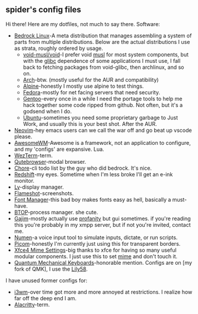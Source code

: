## spider's config files

Hi there! Here are my dotfiles, not much to say there. Software:

- [Bedrock Linux](https://bedrocklinux.org)-A meta distribution that manages assembling a system of parts from multiple distributions. Below are the actual distributions I use as strata, roughly ordered by usage.
    - [void-musl/void](https://voidlinux.org)-I prefer void [musl](https://musl.libc.org) for most system components, but with the [glibc](https://www.gnu.org/software/libc/) dependence of some applications I must use, I fall back to fetching packages from void-glibc, then archlinux, and so on.
    - [Arch](https://archlinux.org)-btw. (mostly useful for the AUR and compatibility)
    - [Alpine](https://alpinelinux.org)-honestly I mostly use alpine to test things.
    - [Fedora](https://fedoraproject.org)-mostly for net facing servers that need security.
    - [Gentoo](https://gentoo.org)-every once in a while I need the portage tools to help me hack together some code ripped from github. Not often, but it's a godsend when I do.
    - [Ubuntu](https://ubuntu.com)-sometimes you need some proprietary garbage to Just Work, and usually this is your best shot. After the AUR.
- [Neovim](https://neovim.io)-hey emacs users can we call the war off and go beat up vscode please.
- [AwesomeWM](https://awesomewm.org)-Awesome is a framework, not an application to configure, and my 'configs' are expansive. Lua.
- [WezTerm](https://wezfurlong.org/wezterm)-term.
- [Qutebrowser](https://qutebrowser.org)-modal browser.
- [Chore](https://github.com/paradigm/chore)-cli todo list by the guy who did bedrock. It's nice.
- [Redshift](https://github.com/jonls/redshift)-my eyes. Sometime when I'm less broke I'll get an e-ink monitor.
- [Ly](https://github.com/fairyglade/ly)-display manager.
- [Flameshot](https://flameshot.org)-screenshots.
- [Font Manager](https://github.com/FontManager/font-manager)-this bad boy makes fonts easy as hell, basically a must-have.
- [BTOP](https://github.com/aristocratos/btop)-process manager. she cute.
- [Gajim](https://gajim.org)-mostly actually use [profanity](https://profanity-im.github.io/) but gui sometimes. if you're reading this you're probably in my xmpp server, but if not you're invited, contact me.
- [Numen](https://git.sr.ht/~geb/numen)-a voice input tool to simulate inputs, dictate, or run scripts.
- [Picom](https://github.com/yshui/picom)-honestly I'm currently just using this for transparent borders.
- [Xfce4 Mime Settings](https://docs.xfce.org/xfce/xfce4-settings/4.14/mime)-big thanks to xfce for having so many useful modular components. I just use this to set [mime](https://specifications.freedesktop.org/mime-apps-spec/mime-apps-spec-latest.html) and don't touch it.
- [Quantum Mechanical Keyboards](https://github.com/qmk_firmware/qmk_firmware)-honorable mention. Configs are on [my fork of QMK], I use the [Lily58](https://github.com/kata0510/Lily58).

I have unused former configs for:
- [i3wm](https://i3wm.org)-over time got more and more annoyed at restrictions. I realize how far off the deep end I am.
- [Alacritty](https://alacritty.org)-term.

